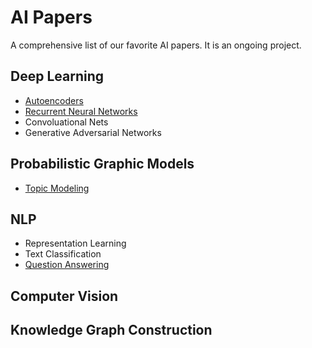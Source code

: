 # AI Papers

A comprehensive list of our favorite AI papers. It is an ongoing project.

## Deep Learning
- [Autoencoders](AE/AE.md)
- [Recurrent Neural Networks](RNN/RNN.md)
- Convoluational Nets
- Generative Adversarial Networks


## Probabilistic Graphic Models
- [Topic Modeling](Topic%20Modeling/topic_modeling.md)

## NLP
- Representation Learning
- Text Classification
- [Question Answering](QA/QA.md)

## Computer Vision

## Knowledge Graph Construction
